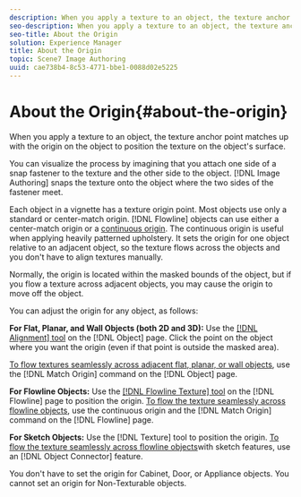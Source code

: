 ```yaml
---
description: When you apply a texture to an object, the texture anchor point matches up with the origin on the object to position the texture on the object's surface.
seo-description: When you apply a texture to an object, the texture anchor point matches up with the origin on the object to position the texture on the object's surface.
seo-title: About the Origin
solution: Experience Manager
title: About the Origin
topic: Scene7 Image Authoring
uuid: cae738b4-8c53-4771-bbe1-0088d02e5225
---
```


# About the Origin{#about-the-origin}

When you apply a texture to an object, the texture anchor point matches up with the origin on the object to position the texture on the object's surface.

You can visualize the process by imagining that you attach one side of a snap fastener to the texture and the other side to the object. [!DNL Image Authoring] snaps the texture onto the object where the two sides of the fastener meet.

Each object in a vignette has a texture origin point. Most objects use only a standard or center-match origin. [!DNL Flowline] objects can use either a center-match origin or a [continuous origin](../../c-vat-flow-pg/c-vat-abt-flow/c-vat-flow-pg-opt.md#concept-ab8e010be60d46c8841f1b00c3501d16). The continuous origin is useful when applying heavily patterned upholstery. It sets the origin for one object relative to an adjacent object, so the texture flows across the objects and you don't have to align textures manually.

Normally, the origin is located within the masked bounds of the object, but if you flow a texture across adjacent objects, you may cause the origin to move off the object.

You can adjust the origin for any object, as follows:

**For Flat, Planar, and Wall Objects (both 2D and 3D):** Use the [ [!DNL Alignment] tool](../../c-vat-obj-pg/c-vat-obj-pg-tools/c-vat-align-tool.md#concept-2ba104eab0df4b00a52c70bbcd8177a8) on the [!DNL Object] page. Click the point on the object where you want the origin (even if that point is outside the masked area).

[To flow textures seamlessly across adjacent flat, planar, or wall objects](../../c-vat-obj-pg/c-vat-work-obj/t-vat-text-adj-planes.md#task-20755dfecbfb49e3aa5ccc3b97b3f4d8), use the [!DNL Match Origin] command on the [!DNL Object] page.

**For Flowline Objects:** Use the [ [!DNL Flowline Texture] tool](../../c-vat-flow-pg/c-vat-test-flow-work/t-vat-origin-flow-obj.md#task-ad68986712984d8098243e0d0373380b) on the [!DNL Flowline] page to position the origin. [To flow the texture seamlessly across flowline objects](../../c-vat-flow-pg/c-vat-test-flow-work/t-vat-match-text.md#task-568d59da3f7e48838669b17fe96fbed0), use the continuous origin and the [!DNL Match Origin] command on the [!DNL Flowline] page.

**For Sketch Objects:** Use the [!DNL Texture] tool to position the origin. [To flow the texture seamlessly across flowline objects](../../c-vat-work-sketch-pg/r-vat-create-sketch-feat/t-vat-create-feat.md#task-c4fd7e414a9445a49b4c2a3cf7425481)with sketch features, use an [!DNL Object Connector] feature.

You don't have to set the origin for Cabinet, Door, or Appliance objects. You cannot set an origin for Non-Texturable objects. 
